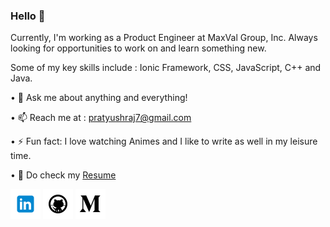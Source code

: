 
[1.1]: https://github.com/pratyushraj7/pratyushraj7/blob/master/assets/icons/icons8-linkedin-48.png (linkedin icon with padding)
[2.1]: https://github.com/pratyushraj7/pratyushraj7/blob/master/assets/icons/icons8-github-48.png (github icon with padding)
[3.1]: https://github.com/pratyushraj7/pratyushraj7/blob/master/assets/icons/icons8-twitter-48.png (twitter icon with padding)
[4.1]: https://github.com/pratyushraj7/pratyushraj7/blob/master/assets/icons/icons8-medium-new-48.png (medium icon with padding)


<!-- links to my social media accounts -->

[1]: https://www.linkedin.com/in/pratyush-raj-65b9b6164/
[2]: https://www.github.com/pratyushraj7
[4]: http://www.medium.com/@pratyushraj7


### Hello 👋

Currently, I'm working as a Product Engineer at MaxVal Group, Inc. Always looking for opportunities to work on and learn something new.

Some of my key skills include : Ionic Framework, CSS, JavaScript, C++ and Java. 

• 💬 Ask me about anything and everything!

• 📫 Reach me at : pratyushraj7@gmail.com

• ⚡ Fun fact: I love watching Animes and I like to write as well in my leisure time.

• 📄 Do check my [Resume](https://drive.google.com/file/d/1ex_QzjxeX35d26YnnMwNHEEFNeeLfPiQ/view?usp=sharing)


[![linkedin pratyushraj7][1.1]][1]
[![github pratyushraj7][2.1]][2]
[![medium pratyushraj7][4.1]][4]


